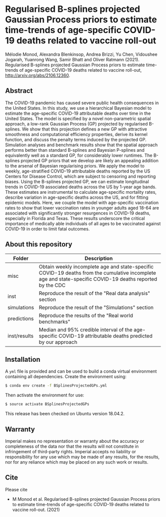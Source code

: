 # Regularised B-splines projected Gaussian Process priors to estimate time-trends of age-specific COVID-19 deaths related to vaccine roll-out

Mélodie Monod, Alexandra Blenkinsop, Andrea Brizzi, Yu Chen, Vidoushee Jogarah, Yuanrong Wang, Samir Bhatt and Oliver Ratmann (2021). Regularised B-splines projected Gaussian Process priors to estimate time-trends of age-specific COVID-19 deaths related to vaccine roll-out, http://arxiv.org/abs/2106.12360.

## Abstract
The COVID-19 pandemic has caused severe public health consequences in the United States.
In this study, we use a hierarchical Bayesian model to estimate the age-specific COVID-19 attributable deaths over time in the United States. The model is specified by a novel non-parametric spatial approach, a low-rank Gaussian Process (GP) projected by regularised B-splines. We show that this projection defines a new GP with attractive smoothness and computational efficiency properties, derive its kernel function, and discuss the penalty terms induced by the projected GP. Simulation analyses and benchmark results show that the spatial approach performs better than standard B-splines and Bayesian P-splines and equivalently well as a standard GP, for considerably lower runtimes. The B-splines projected GP priors that we develop are likely an appealing addition to the arsenal of Bayesian regularising priors.
We apply the model to weekly, age-stratified COVID-19 attributable deaths reported by the US Centers for Disease Control, which are subject to censoring and reporting biases. Using the B-splines projected GP, we can estimate longitudinal trends in COVID-19 associated deaths across the US by 1-year age bands. These estimates are instrumental to calculate age-specific mortality rates, describe variation in age-specific deaths across the US, and for fitting epidemic models. Here, we couple the model with age-specific vaccination rates to show that lower vaccination rates in younger adults aged 18-64 are associated with significantly stronger resurgences in COVID-19 deaths, especially in Florida and Texas. These results underscore the critical importance of medically able individuals of all ages to be vaccinated against COVID-19 in order to limit fatal outcomes. 

## About this repository
| Folder    | Description |
|-----------|------------------------------------------------------|
| misc   | Obtain weekly incomplete age and state-specific COVID-19 deaths from the cumulative incomplete age and state-specific COVID-19 deaths reported by the CDC |
| inst | Reproduce the result of the "Real data analysis" section  |
| simulations      | Reproduce the result of the "Simulations" section |
| predictions | Reproduce the results of the "Real world benchmarks" |
| inst/results | Median and 95\% credible interval of the age-specific COVID-19 attributable deaths predicted by our approach |



## Installation 
A ```yml``` file is provided and can be used to build a conda virtual environment containing all dependencies. Create the environment using:
```bash
$ conda env create -f BSplinesProjectedGPs.yml
```
Then activate the environment for use:
```bash
$ source activate BSplinesProjectedGPs
```

This release has been checked on Ubuntu version 18.04.2.

## Warranty

Imperial makes no representation or warranty about the accuracy or completeness of the data nor that the results will not constitute in infringement of third-party rights. Imperial accepts no liability or responsibility for any use which may be made of any results, for the results, nor for any reliance which may be placed on any such work or results.


## Cite

Please cite 
* M Monod et al. Regularised B-splines projected Gaussian Process priors to estimate time-trends of age-specific COVID-19 deaths related to vaccine roll-out. (2021)
